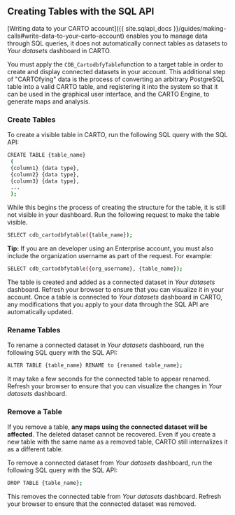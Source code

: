 ## Creating Tables with the SQL API

[Writing data to your CARTO account]({{ site.sqlapi_docs }}/guides/making-calls#write-data-to-your-carto-account) enables you to manage data through SQL queries, it does not automatically connect tables as datasets to _Your datasets_ dashboard in CARTO.

You must apply the `CDB_CartodbfyTable`function to a target table in order to create and display connected datasets in your account. This additional step of "CARTOfying" data is the process of converting an arbitrary PostgreSQL table into a valid CARTO table, and registering it into the system so that it can be used in the graphical user interface, and the CARTO Engine, to generate maps and analysis.

### Create Tables

To create a visible table in CARTO, run the following SQL query with the SQL API:

```bash
CREATE TABLE {table_name}
 (
 {column1} {data type},
 {column2} {data type},
 {column3} {data type},
 ...
 );
```

While this begins the process of creating the structure for the table, it is still not visible in your dashboard. Run the following request to make the table visible.

```bash
SELECT cdb_cartodbfytable({table_name});
```

**Tip:** If you are an developer using an Enterprise account, you must also include the organization username as part of the request. For example:

```bash
SELECT cdb_cartodbfytable({org_username}, {table_name});
```

The table is created and added as a connected dataset in _Your datasets_ dashboard. Refresh your browser to ensure that you can visualize it in your account. Once a table is connected to _Your datasets_ dashboard in CARTO, any modifications that you apply to your data through the SQL API are automatically updated.

### Rename Tables

To rename a connected dataset in _Your datasets_ dashboard, run the following SQL query with the SQL API:

```bash
ALTER TABLE {table_name} RENAME to {renamed table_name};
```

It may take a few seconds for the connected table to appear renamed. Refresh your browser to ensure that you can visualize the changes in _Your datasets_ dashboard. 

### Remove a Table

If you remove a table, **any maps using the connected dataset will be affected**. The deleted dataset cannot be recovered. Even if you create a new table with the same name as a removed table, CARTO still internalizes it as a different table.

To remove a connected dataset from _Your datasets_ dashboard, run the following SQL query with the SQL API:

```bash
DROP TABLE {table_name};
```

This removes the connected table from _Your datasets_ dashboard. Refresh your browser to ensure that the connected dataset was removed. 
